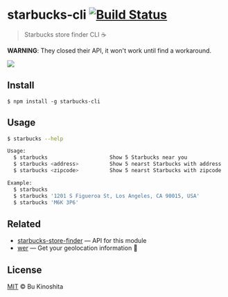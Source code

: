 # starbucks-cli [![Build Status](https://travis-ci.org/bukinoshita/starbucks-cli.svg?branch=master)](https://travis-ci.org/bukinoshita/starbucks-cli)

> Starbucks store finder CLI :coffee:

**WARNING**: They closed their API, it won't work until find a workaround.


<img src="https://cldup.com/WPl4dTCrIh.jpg"/>

## Install
```
$ npm install -g starbucks-cli
```

## Usage
```bash
$ starbucks --help

Usage:
  $ starbucks                    Show 5 Starbucks near you
  $ starbucks <address>          Show 5 nearst Starbucks with address
  $ starbucks <zipcode>          Show 5 nearst Starbucks with zipcode

Example:
  $ starbucks
  $ starbucks '1201 S Figueroa St, Los Angeles, CA 90015, USA'
  $ starbucks 'M6K 3P6'
```

## Related
- [starbucks-store-finder](https://github.com/bukinoshita/starbucks-store-finder) — API for this module
- [wer](https://github.com/bukinoshita/wer) — Get your geolocation information :round_pushpin:

## License
[MIT](https://github.com/bukinoshita/starbucks-cli/blob/master/LICENSE) &copy; Bu Kinoshita

